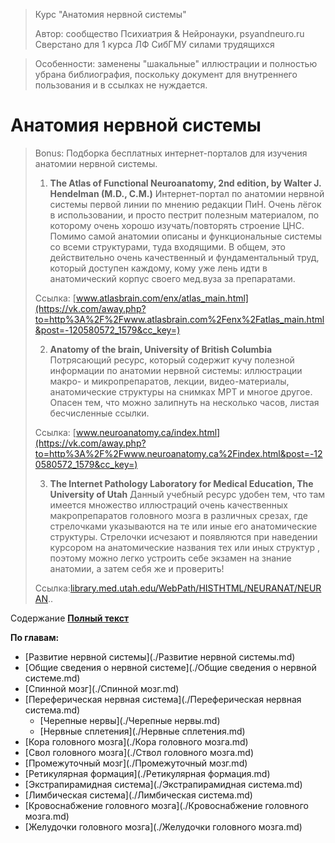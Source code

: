 >
> Курс "Анатомия нервной системы"
>
> Автор: сообщество Психиатрия & Нейронауки, psyandneuro.ru
> Сверстано для 1 курса ЛФ СибГМУ силами трудящихся
>

> Особенности: заменены "шакальные" иллюстрации и полностью убрана библиография, поскольку документ для внутреннего пользования и в ссылках не нуждается.

# Анатомия нервной системы

> Bonus: Подборка бесплатных интернет-порталов для изучения анатомии нервной системы.
>
> 1) **The Atlas of Functional Neuroanatomy, 2nd edition, by Walter J. Hendelman (M.D., C.M.)**
> Интернет-портал  по анатомии нервной системы первой линии по мнению редакции ПиН. Очень  лёгок в использовании, и просто пестрит полезным материалом, по которому  очень хорошо изучать/повторять строение ЦНС. Помимо самой анатомии  описаны и функциональные системы со всеми структурами, туда входящими. В  общем, это действительно очень качественный и фундаментальный труд,  который доступен каждому, кому уже лень идти в анатомический корпус  своего мед.вуза за препаратами. 
>
> Ссылка: [www.atlasbrain.com/enx/atlas_main.html](https://vk.com/away.php?to=http%3A%2F%2Fwww.atlasbrain.com%2Fenx%2Fatlas_main.html&post=-120580572_1579&cc_key=) 
>
> 2) **Anatomy of the brain, University of British Columbia**
> Потрясающий  ресурс, который содержит кучу полезной информации по анатомии нервной  системы: иллюстрации макро- и микропрепаратов, лекции, видео-материалы,  анатомические структуры на снимках МРТ и многое другое. Опасен тем, что  можно залипнуть на несколько часов, листая бесчисленные ссылки. 
>
> Ссылка: [www.neuroanatomy.ca/index.html](https://vk.com/away.php?to=http%3A%2F%2Fwww.neuroanatomy.ca%2Findex.html&post=-120580572_1579&cc_key=) 
>
> 3) **The Internet Pathology Laboratory for Medical Education, The University of Utah**
> Данный  учебный ресурс удобен тем, что там имеется множество иллюстраций очень  качественных макропрепаратов головного мозга в различных срезах, где  стрелочками указываются на те или иные его анатомические структуры.  Стрелочки исчезают и появляются при наведении курсором на анатомические  названия тех или иных структур , поэтому можно легко устроить себе  экзамен на знание анатомии, а затем себя же и проверить! 
>
> Ссылка:[library.med.utah.edu/WebPath/HISTHTML/NEURANAT/NEURAN](https://vk.com/away.php?to=http%3A%2F%2Flibrary.med.utah.edu%2FWebPath%2FHISTHTML%2FNEURANAT%2FNEURAN&post=-120580572_1579&cc_key=).. 
>

Содержание
**[Полный текст](full.md)**

**По главам:**
* [Развитие нервной системы](./Развитие нервной системы.md)
* [Общие сведения о нервной системе](./Общие сведения о нервной системе.md)
* [Спинной мозг](./Спинной мозг.md)
* [Переферическая нервная система](./Переферическая нервная система.md)
	* [Черепные нервы](./Черепные нервы.md)
	* [Нервные сплетения](./Нервные сплетения.md)
* [Кора головного мозга](./Кора головного мозга.md)
* [Свол головного мозга](./Ствол головного мозга.md)
* [Промежуточный мозг](./Промежуточный мозг.md)
* [Ретикулярная формация](./Ретикулярная формация.md)
* [Экстрапирамидная система](./Экстрапирамидная система.md)
* [Лимбическая система](./Лимбическая система.md)
* [Кровоснабжение головного мозга](./Кровоснабжение головного мозга.md)
* [Желудочки головного мозга](./Желудочки головного мозга.md)


